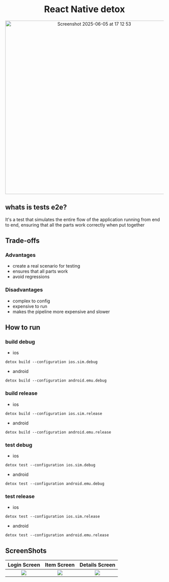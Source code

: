 <div align="center">

# React Native detox  
<img width="550" alt="Screenshot 2025-06-05 at 17 12 53" src="https://github.com/user-attachments/assets/8ac94f15-7535-45a0-bec1-887f9b650967" />

</div>


## whats is tests e2e?
It's a test that simulates the entire flow of the application running from end to end, ensuring that all the parts work correctly when put together

## Trade-offs
### Advantages
- create a real scenario for testing
- ensures that all parts work
- avoid regressions

### Disadvantages
- complex to config
- expensive to run
- makes the pipeline more expensive and slower

## How to run

### build debug
- ios
```
detox build --configuration ios.sim.debug
```
- android
```
detox build --configuration android.emu.debug
```
### build release
- ios
```
detox build --configuration ios.sim.release
```
- android
```
detox build --configuration android.emu.release
```

### test debug
- ios
```
detox test --configuration ios.sim.debug
```
- android
```
detox test --configuration android.emu.debug
```
### test release
- ios
```
detox test --configuration ios.sim.release
```
- android
```
detox test --configuration android.emu.release
```

## ScreenShots

| Login Screen | Item Screen | Details Screen |
| :----------: | :---------: | :------------: |
| ![](https://github.com/user-attachments/assets/76a86e89-aa9a-4a42-ad24-0be43d03b893) | ![](https://github.com/user-attachments/assets/4f021a2d-545d-4df7-81f9-3c1c8c17383c) | ![](https://github.com/user-attachments/assets/597f57f2-0c31-4581-aaf5-824d5b9f5ef6) |

